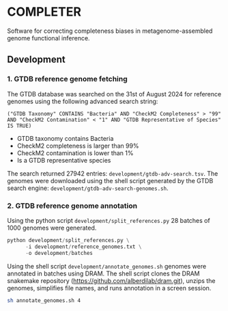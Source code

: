 # COMPLETER

Software for correcting completeness biases in metagenome-assembled genome functional inference.

## Development

### 1. GTDB reference genome fetching

The GTDB database was searched on the 31st of August 2024 for reference genomes using the following advanced search string:

`("GTDB Taxonomy" CONTAINS "Bacteria" AND "CheckM2 Completeness" > "99" AND "CheckM2 Contamination" < "1" AND "GTDB Representative of Species" IS TRUE)`

- GTDB taxonomy contains Bacteria
- CheckM2 completeness is larger than 99%
- CheckM2 contamination is lower than 1%
- Is a GTDB representative species

The search returned 27942 entries: `development/gtdb-adv-search.tsv`.
The genomes were downloaded using the shell script generated by the GTDB search engine: `development/gtdb-adv-search-genomes.sh`.

### 2. GTDB reference genome annotation

Using the python script `development/split_references.py` 28 batches of 1000 genomes were generated.

```py
python development/split_references.py \
      -i development/reference_genomes.txt \
      -o development/batches
```

Using the shell script `development/annotate_genomes.sh` genomes were annotated in batches using DRAM. The shell script clones the DRAM snakemake repository (https://github.com/alberdilab/dram.git), unzips the genomes, simplifies file names, and runs annotation in a screen session.

```sh
sh annotate_genomes.sh 4
```
